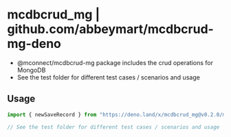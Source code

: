 # mcdbcrud_mg | github.com/abbeymart/mcdbcrud-mg-deno

- @mconnect/mcdbcrud-mg package includes the crud operations for MongoDB
- See the test folder for different test cases / scenarios and usage

## Usage

```ts
import { newSaveRecord } from "https://deno.land/x/mcdbcrud_mg@v0.2.0/mod.ts";

// See the test folder for different test cases / scenarios and usage
```
